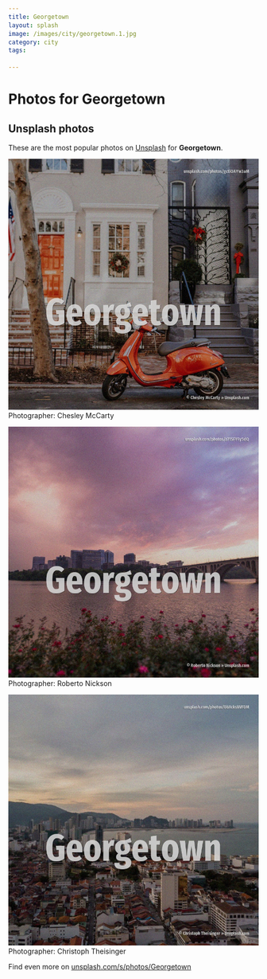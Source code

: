 ```yaml
---
title: Georgetown
layout: splash
image: /images/city/georgetown.1.jpg
category: city
tags:

---
```

# Photos for Georgetown
 
## Unsplash photos
These are the most popular photos on [Unsplash](https://unsplash.com) for **Georgetown**.
 
![Georgetown](/images/city/georgetown.1.jpg)
Photographer:  Chesley McCarty
 
![Georgetown](/images/city/georgetown.2.jpg)
Photographer:  Roberto Nickson
 
![Georgetown](/images/city/georgetown.3.jpg)
Photographer:  Christoph Theisinger
 
Find even more on [unsplash.com/s/photos/Georgetown](https://unsplash.com/s/photos/Georgetown)
 
